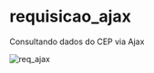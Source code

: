 # requisicao_ajax
Consultando dados do CEP via Ajax

![req_ajax](https://user-images.githubusercontent.com/47223292/182004487-47d0b357-14fc-4112-a02d-12adba751126.gif)
